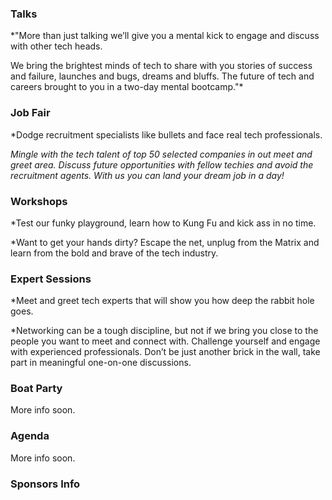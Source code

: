 ### Talks

*"More than just talking we’ll give you a mental kick to engage and discuss with other tech heads.

We bring the brightest minds of tech to share with you stories of success and failure, launches and bugs, dreams and bluffs. The future of tech and careers brought to you in a two-day mental bootcamp."*

### Job Fair

*Dodge recruitment specialists like bullets and face real tech professionals.

*Mingle with the tech talent of top 50 selected companies in out meet and greet area. Discuss future opportunities with fellow techies and avoid the recruitment agents. With us you can land your dream job in a day!*

### Workshops

*Test our funky playground, learn how to Kung Fu and kick ass in no time.

*Want to get your hands dirty? Escape the net, unplug from the Matrix and learn from the bold and brave of the tech industry.

### Expert Sessions

*Meet and greet tech experts that will show you how deep the rabbit hole goes.

*Networking can be a tough discipline, but not if we bring you close to the people you want to meet and connect with. Challenge yourself and engage with experienced professionals. Don’t be just another brick in the wall, take part in meaningful one-on-one discussions.

### Boat Party

More info soon.

### Agenda

More info soon.

### Sponsors Info
